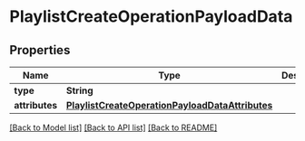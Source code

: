 # PlaylistCreateOperationPayloadData

## Properties
Name | Type | Description | Notes
------------ | ------------- | ------------- | -------------
**type** | **String** |  | 
**attributes** | [**PlaylistCreateOperationPayloadDataAttributes**](PlaylistCreateOperationPayloadDataAttributes.md) |  | 

[[Back to Model list]](../README.md#documentation-for-models) [[Back to API list]](../README.md#documentation-for-api-endpoints) [[Back to README]](../README.md)


